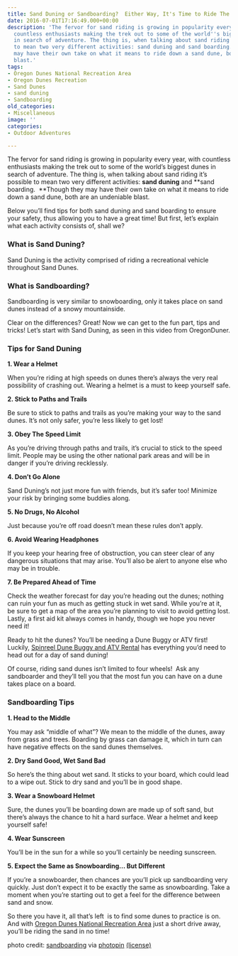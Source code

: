 ```yaml
---
title: Sand Duning or Sandboarding?  Either Way, It's Time to Ride The Oregon Dunes!
date: 2016-07-01T17:16:49.000+00:00
description: 'The fervor for sand riding is growing in popularity every year, with
  countless enthusiasts making the trek out to some of the world''s biggest dunes
  in search of adventure. The thing is, when talking about sand riding it''s possible
  to mean two very different activities: sand duning and sand boarding.  Though they
  may have their own take on what it means to ride down a sand dune, both are an undeniable
  blast.'
tags:
- Oregon Dunes National Recreation Area
- Oregon Dunes Recreation
- Sand Dunes
- sand duning
- Sandboarding
old_categories:
- Miscellaneous
image: ''
categories:
- Outdoor Adventures

---
```

The fervor for sand riding is growing in popularity every year, with countless enthusiasts making the trek out to some of the world’s biggest dunes in search of adventure. The thing is, when talking about sand riding it’s possible to mean two very different activities: **sand duning** and **sand boarding.  **Though they may have their own take on what it means to ride down a sand dune, both are an undeniable blast.

Below you’ll find tips for both sand duning and sand boarding to ensure your safety, thus allowing you to have a great time! But first, let’s explain what each activity consists of, shall we?

### What is Sand Duning?

Sand Duning is the activity comprised of riding a recreational vehicle throughout Sand Dunes.

### What is Sandboarding?

Sandboarding is very similar to snowboarding, only it takes place on sand dunes instead of a snowy mountainside.

Clear on the differences? Great! Now we can get to the fun part, tips and tricks! Let’s start with Sand Duning, as seen in this video from OregonDuner.

### Tips for Sand Duning

**1. Wear a Helmet**

When you’re riding at high speeds on dunes there’s always the very real possibility of crashing out. Wearing a helmet is a must to keep yourself safe.

**2. Stick to Paths and Trails**

Be sure to stick to paths and trails as you’re making your way to the sand dunes. It’s not only safer, you’re less likely to get lost!

**3. Obey The Speed Limit**

As you’re driving through paths and trails, it’s crucial to stick to the speed limit. People may be using the other national park areas and will be in danger if you’re driving recklessly.

**4. Don’t Go Alone**

Sand Duning’s not just more fun with friends, but it’s safer too! Minimize your risk by bringing some buddies along.

**5. No Drugs, No Alcohol**

Just because you’re off road doesn’t mean these rules don’t apply.

**6. Avoid Wearing Headphones**

If you keep your hearing free of obstruction, you can steer clear of any dangerous situations that may arise. You’ll also be alert to anyone else who may be in trouble.

**7. Be Prepared Ahead of Time**

Check the weather forecast for day you’re heading out the dunes; nothing can ruin your fun as much as getting stuck in wet sand. While you’re at it, be sure to get a map of the area you’re planning to visit to avoid getting lost. Lastly, a first aid kit always comes in handy, though we hope you never need it!

Ready to hit the dunes? You’ll be needing a Dune Buggy or ATV first! Luckily, <a href="http://ridetheoregondunes.com/" target="_blank">Spinreel Dune Buggy and ATV Rental</a> has everything you’d need to head out for a day of sand duning!

Of course, riding sand dunes isn’t limited to four wheels!  Ask any sandboarder and they’ll tell you that the most fun you can have on a dune takes place on a board.

### Sandboarding Tips

**1. Head to the Middle**

You may ask “middle of what”? We mean to the middle of the dunes, away from grass and trees. Boarding by grass can damage it, which in turn can have negative effects on the sand dunes themselves.

**2. Dry Sand Good, Wet Sand Bad**

So here’s the thing about wet sand. It sticks to your board, which could lead to a wipe out. Stick to dry sand and you’ll be in good shape.

**3. Wear a Snowboard Helmet**

Sure, the dunes you’ll be boarding down are made up of soft sand, but there’s always the chance to hit a hard surface. Wear a helmet and keep yourself safe!

**4. Wear Sunscreen**

You’ll be in the sun for a while so you’ll certainly be needing sunscreen.

**5. Expect the Same as Snowboarding… But Different**

If you’re a snowboarder, then chances are you’ll pick up sandboarding very quickly. Just don’t expect it to be exactly the same as snowboarding. Take a moment when you’re starting out to get a feel for the difference between sand and snow.

So there you have it, all that’s left  is to find some dunes to practice is on. And with <a href="http://www.stateparks.com/oregon_dunes.html" target="_blank">Oregon Dunes National Recreation Area</a> just a short drive away, you’ll be riding the sand in no time!

photo credit: [sandboarding](http://www.flickr.com/photos/58371104@N08/8618210601) via [photopin](http://photopin.com) [(license)](https://creativecommons.org/licenses/by-nc-sa/2.0/)